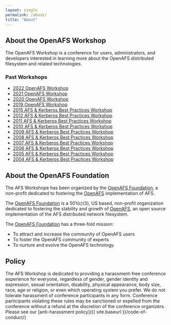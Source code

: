 ```yaml
---
layout: single
permalink: /about/
title: "About"
---
```


## About the OpenAFS Workshop

The OpenAFS Workshop is a conference for users, administrators, and developers
interested in learning more about the OpenAFS distributed filesystem and
related technologies.

### Past Workshops

* <a href="https://workshop.openafs.org/afsbpw22">2022 OpenAFS Workshop</a>
* <a href="https://workshop.openafs.org/afsbpw21">2021 OpenAFS Workshop</a>
* <a href="https://workshop.openafs.org/afsbpw20">2020 OpenAFS Workshop</a>
* <a href="https://workshop.openafs.org/afsbpw19">2019 OpenAFS Workshop</a>
* <a href="https://workshop.openafs.org/afsbpw15">2015 AFS & Kerberos Best Practices Workshop</a>
* <a href="https://workshop.openafs.org/afsbpw12">2012 AFS & Kerberos Best Practices Workshop</a>
* <a href="https://workshop.openafs.org/afsbpw11">2011 AFS & Kerberos Best Practices Workshop</a>
* <a href="https://workshop.openafs.org/afsbpw10">2010 AFS & Kerberos Best Practices Workshop</a>
* <a href="https://workshop.openafs.org/afsbpw09">2009 AFS & Kerberos Best Practices Workshop</a>
* <a href="https://workshop.openafs.org/afsbpw08">2008 AFS & Kerberos Best Practices Workshop</a>
* <a href="https://workshop.openafs.org/afsbpw07">2007 AFS & Kerberos Best Practices Workshop</a>
* <a href="https://workshop.openafs.org/afsbpw06">2006 AFS & Kerberos Best Practices Workshop</a>
* <a href="https://workshop.openafs.org/afsbpw05">2005 AFS & Kerberos Best Practices Workshop</a>
* <a href="https://www-conf.slac.stanford.edu/AFSBestPractices/">2004 AFS & Kerberos Best Practices Workshop</a>

## About the OpenAFS Foundation

The AFS Workshope has been organized by the [OpenAFS Foundation][2],
a non-profit dedicated to fostering the [OpenAFS][1] implementation of AFS.

The [OpenAFS Foundation][2] is a 501(c)(3), US based, non-profit organization
dedicated to fostering the stability and growth of [OpenAFS][1], an open source
implementation of the AFS distributed network filesystem.

The [OpenAFS Foundation][2] has a three-fold mission:

* To attract and increase the community of OpenAFS users
* To foster the OpenAFS community of experts
* To nurture and evolve the OpenAFS technology.

## Policy

The AFS Workshop is dedicated to providing a harassment-free conference
experience for everyone, regardless of gender, gender identity and expression,
sexual orientation, disability, physical appearance, body size, race, age or
religion, or even which operating system you prefer. We do not tolerate
harassment of conference participants in any form.  Conference participants
violating these rules may be sanctioned or expelled from the conference without
a refund at the discretion of the conference organizers. Please see our
[anti-harassment policy]({{ site.baseurl }}/code-of-conduct/)


[1]:https://www.openafs.org/
[2]:https://www.openafsfoundation.org/
